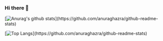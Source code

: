 ### Hi there 👋

[![Anurag's github stats](https://github-readme-stats.vercel.app/api?username="qingsong-he")](https://github.com/anuraghazra/github-readme-stats)

[![Top Langs](https://github-readme-stats.vercel.app/api/top-langs/?username="qingsong-he")](https://github.com/anuraghazra/github-readme-stats)

<!--
**qingsong-he/qingsong-he** is a ✨ _special_ ✨ repository because its `README.md` (this file) appears on your GitHub profile.

Here are some ideas to get you started:

- 🔭 I’m currently working on ...
- 🌱 I’m currently learning ...
- 👯 I’m looking to collaborate on ...
- 🤔 I’m looking for help with ...
- 💬 Ask me about ...
- 📫 How to reach me: ...
- 😄 Pronouns: ...
- ⚡ Fun fact: ...
-->
